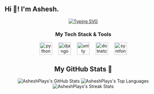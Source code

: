 <h2 align="left">Hi 👋! I'm Ashesh.</h2>

<div align="center">
  <a href="https://git.io/typing-svg"><img src="https://readme-typing-svg.demolab.com?font=Fira+Code&weight=700&size=30&pause=1000&color=F7F7F7&center=true&vCenter=true&width=435&lines=ASHESH+DEVELOPMENT" alt="Typing SVG" /></a>
</div>

###

<h3 align="center">My Tech Stack & Tools</h3>

<div align="center">
  <img src="https://cdn.jsdelivr.net/gh/devicons/devicon/icons/python/python-original.svg" height="40" alt="python logo"  />
  <img width="12" />
  <img src="https://cdn.jsdelivr.net/gh/devicons/devicon/icons/django/django-plain.svg" height="40" alt="django logo"  />
  <img width="12" />
  <img src="https://cdn.jsdelivr.net/gh/devicons/devicon/icons/unity/unity-original.svg" height="40" alt="unity logo"  />
  <img width="12" />
  <img src="https://cdn.jsdelivr.net/gh/devicons/devicon/icons/dotnetcore/dotnetcore-original.svg" height="40" alt="dotnetcore logo"  />
  <img width="12" />
  <img src="https://cdn.jsdelivr.net/gh/devicons/devicon/icons/symfony/symfony-original.svg" height="40" alt="symfony logo"  />
</div>

###

<h2 align="center">My GitHub Stats 🚀</h2>

<div align="center">
  <img src="https://github-readme-stats.vercel.app/api?username=AsheshPlays&show_icons=true&theme=radical&hide_border=true&bg_color=0D1117" alt="AsheshPlays's GitHub Stats" />
  <img src="https://github-readme-stats.vercel.app/api/top-langs/?username=AsheshPlays&layout=compact&theme=radical&hide_border=true&bg_color=0D1117" alt="AsheshPlays's Top Languages" />
  <img src="https://streak-stats.demolab.com/?user=AsheshPlays&theme=dark&hide_border=true&background=0D1117" alt="AsheshPlays's Streak Stats" />
</div>

###
